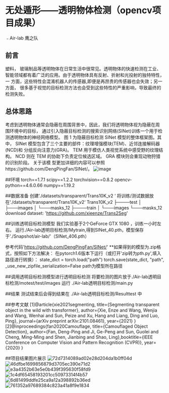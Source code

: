 # 无处遁形——透明物体检测（opencv项目成果）
﹣Air-lab 鹰之队

## 前言
塑料， 玻璃制品等透明物体在日常生活中很常见。透明物体的快速检测在工业、
智能领域都有着广泛的应用。由于透明物体具有反射、折射和光投射的独特特性，一
方面，这些特性会混淆机器人的传感器,即便是再昂贵的传感器也会失效；另一方面，
很多基于视觉的目标检测方法也会受到这些特性的严重影响，导致最终的检测失败。

## 总体思路
考虑到透明物体通常会隐蔽在周围背景中，因此，我们将透明物体视为隐蔽在周
围环境中的目标， 通过引入隐蔽目标检测的搜索识别网络(SINet)训练一个用于检
测透明物体的神经网络模型。 图 1 为隐蔽目标检测 SINet 模型的整体框架图。其中，
SINet 模型包含了三个主要的部件：纹理增强模块(TEM)、近邻连接解码器(NCD)和
分组反向注意力(GRA)。 TEM 用于模仿人类视觉系统中感受野的纹理结构。 NCD 则在
TEM 的协助下负责定位候选区域。 GRA 模块则会重现动物狩猎的识别阶段。 关于该模
型更加详细的内容可以参照https://github.com/DengPingFan/SINet/。
![image](https://user-images.githubusercontent.com/120435702/208241730-7236b7c0-45d0-4950-ad27-c1c0c92ea105.png)

##环境
torch==1.7.1
scipy==1.2.2
torchvision==0.8.2
opencv-python==4.6.0.66
numpy==1.19.2

##数据准备
创建‘./datasets/transparent/Trans10K_v2 ‘
将训练/测试数据放在‘./datasets/transparent/Trans10K_v2‘
 Trans10K_v2
 ├────test
 │    ├───images
 │    └───masks_12
 ├────train
 │    └───images
      └───masks_12
 download dataset: 'https://github.com/xieenze/Trans2Seg'

##训练透明目标检测模型
我们实验基于2个GeForce GTX 1080 ，训练一小时左右。
运行./Air-lab透明目标检测/Mytrain,得到SINet_40.pth，模型保存于'./Snapshot/air-lab/'（SINet_406.pth）

参考代码'https://github.com/DengPingFan/SINet/'
**如果得到的模型为.zip格式，按照如下方法解决：
在pytorch1.6版本下运行（或打开'zip转为pth.py',填入路径进行转换）：
state_dict = torch.load("path")
torch.save(state_dict, "path", _use_new_zipfile_serialization=False
path为模型所在路径

##调用透明目标检测模型进行透明目标检测
将要检测的图片放于./Air-lab透明目标检测/motest/test/images
运行 ./Air-lab透明目标检测/main.py

##结果
测试结束后会得到结果在 ./Air-lab透明目标检测/Resulttest 中

##参考文献
[1]@article{xie2021segmenting, title={Segmenting transparent object in the wild with transformer},
 author={Xie, Enze and Wang, Wenjia and Wang, Wenhai and Sun, Peize and Xu, Hang and Liang, 
Ding and Luo, Ping}, journal={arXiv preprint arXiv:2101.08461}, year={2021} }
[2]@inproceedings{fan2020Camouflage,
title={Camouflaged Object Detection},
author={Fan, Deng-Ping and Ji, Ge-Peng and Sun, Guolei and Cheng, Ming-Ming and Shen,
 Jianbing and Shao, Ling},booktitle={IEEE Conference on Computer Vision and Pattern Recognition (CVPR)},
year={2020}
}

##项目结果图片展示
![72d7314089ad02e28d204da1b0ff04d](https://user-images.githubusercontent.com/120435702/208233610-d843787e-64ae-4e7f-a85e-2c50bfa2a685.jpg)
![46dfbe1699856879d3705ec390e71d2](https://user-images.githubusercontent.com/120435702/208233611-56f29db7-8d09-440c-aeda-7f6e936aaf8f.jpg)
![e3a4352b63e5e0b439f395630f58fd9](https://user-images.githubusercontent.com/120435702/208233619-cb7e3077-5801-41ff-afd7-9a3f27a64575.jpg)
![1c4df65458193201cc50973314f4b57](https://user-images.githubusercontent.com/120435702/208233623-a46a0141-b023-43b2-859d-372f05cffd5d.jpg)
![6d81499ddfe25ca9a12a398892b36ed](https://user-images.githubusercontent.com/120435702/208233625-0a337bb0-501c-49c1-82b5-859c6275d7fe.jpg)
![761352a97689384c823a41a8f9e1834](https://user-images.githubusercontent.com/120435702/208233630-360a547f-42fb-4a6e-bdcc-986101e1205d.jpg)

